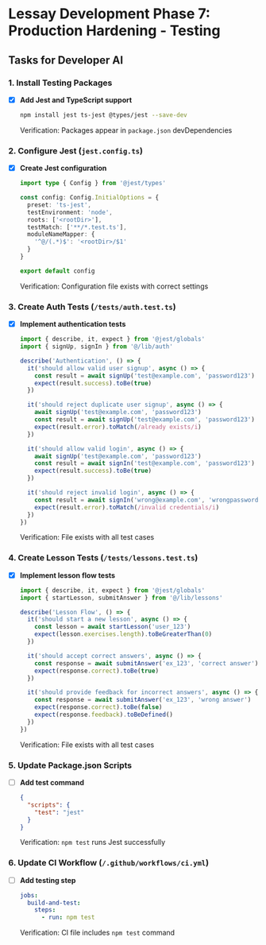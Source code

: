 # Lessay Development Phase 7: Production Hardening - Testing

## Tasks for Developer AI

### 1. Install Testing Packages
- [x] **Add Jest and TypeScript support**
  ```bash
  npm install jest ts-jest @types/jest --save-dev
  ```
  Verification: Packages appear in `package.json` devDependencies

### 2. Configure Jest (`jest.config.ts`)
- [x] **Create Jest configuration**
  ```typescript
  import type { Config } from '@jest/types'

  const config: Config.InitialOptions = {
    preset: 'ts-jest',
    testEnvironment: 'node',
    roots: ['<rootDir>'],
    testMatch: ['**/*.test.ts'],
    moduleNameMapper: {
      '^@/(.*)$': '<rootDir>/$1'
    }
  }

  export default config
  ```
  Verification: Configuration file exists with correct settings

### 3. Create Auth Tests (`/tests/auth.test.ts`)
- [x] **Implement authentication tests**
  ```typescript
  import { describe, it, expect } from '@jest/globals'
  import { signUp, signIn } from '@/lib/auth'

  describe('Authentication', () => {
    it('should allow valid user signup', async () => {
      const result = await signUp('test@example.com', 'password123')
      expect(result.success).toBe(true)
    })

    it('should reject duplicate user signup', async () => {
      await signUp('test@example.com', 'password123')
      const result = await signUp('test@example.com', 'password123')
      expect(result.error).toMatch(/already exists/i)
    })

    it('should allow valid login', async () => {
      await signUp('test@example.com', 'password123')
      const result = await signIn('test@example.com', 'password123')
      expect(result.success).toBe(true)
    })

    it('should reject invalid login', async () => {
      const result = await signIn('wrong@example.com', 'wrongpassword')
      expect(result.error).toMatch(/invalid credentials/i)
    })
  })
  ```
  Verification: File exists with all test cases

### 4. Create Lesson Tests (`/tests/lessons.test.ts`)
- [x] **Implement lesson flow tests**
  ```typescript
  import { describe, it, expect } from '@jest/globals'
  import { startLesson, submitAnswer } from '@/lib/lessons'

  describe('Lesson Flow', () => {
    it('should start a new lesson', async () => {
      const lesson = await startLesson('user_123')
      expect(lesson.exercises.length).toBeGreaterThan(0)
    })

    it('should accept correct answers', async () => {
      const response = await submitAnswer('ex_123', 'correct answer')
      expect(response.correct).toBe(true)
    })

    it('should provide feedback for incorrect answers', async () => {
      const response = await submitAnswer('ex_123', 'wrong answer')
      expect(response.correct).toBe(false)
      expect(response.feedback).toBeDefined()
    })
  })
  ```
  Verification: File exists with all test cases

### 5. Update Package.json Scripts
- [ ] **Add test command**
  ```json
  {
    "scripts": {
      "test": "jest"
    }
  }
  ```
  Verification: `npm test` runs Jest successfully

### 6. Update CI Workflow (`/.github/workflows/ci.yml`)
- [ ] **Add testing step**
  ```yaml
  jobs:
    build-and-test:
      steps:
        - run: npm test
  ```
  Verification: CI file includes `npm test` command